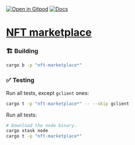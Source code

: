 [![Open in Gitpod](https://img.shields.io/badge/Open_in-Gitpod-white?logo=gitpod)](https://gitpod.io/#FOLDER=nft-marketplace/https://github.com/gear-foundation/dapps)
[![Docs](https://img.shields.io/github/actions/workflow/status/gear-foundation/dapps/contracts.yml?logo=rust&label=docs)](https://dapps.gear.rs/nft_marketplace_io)

# [NFT marketplace](https://wiki.gear-tech.io/docs/examples/NFTs/nft-marketplace/marketplace/)

### 🏗️ Building

```sh
cargo b -p "nft-marketplace*"
```

### ✅ Testing

Run all tests, except `gclient` ones:
```sh
cargo t -p "nft-marketplace*" -- --skip gclient
```

Run all tests:
```sh
# Download the node binary.
cargo xtask node
cargo t -p "nft-marketplace*"
```
